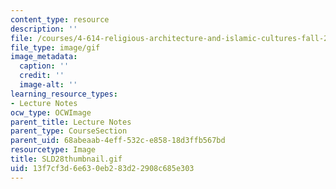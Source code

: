 ```yaml
---
content_type: resource
description: ''
file: /courses/4-614-religious-architecture-and-islamic-cultures-fall-2002/13f7cf3d6e630eb283d22908c685e303_SLD28thumbnail.gif
file_type: image/gif
image_metadata:
  caption: ''
  credit: ''
  image-alt: ''
learning_resource_types:
- Lecture Notes
ocw_type: OCWImage
parent_title: Lecture Notes
parent_type: CourseSection
parent_uid: 68abeaab-4eff-532c-e858-18d3ffb567bd
resourcetype: Image
title: SLD28thumbnail.gif
uid: 13f7cf3d-6e63-0eb2-83d2-2908c685e303
---
```

